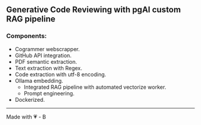 ## Generative Code Reviewing with pgAI custom RAG pipeline

### Components:

- Cogrammer webscrapper.
- GitHub API integration.
- PDF semantic extraction.
- Text extraction with Regex.
- Code extraction with utf-8 encoding.
- Ollama embedding.
  - Integrated RAG pipeline with automated vectorize worker.
  - Prompt engineering.
- Dockerized.

---
Made with 💗 - B
